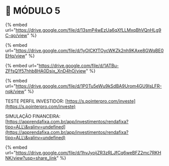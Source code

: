 # 🧐 MÓDULO 5

{% embed url="https://drive.google.com/file/d/13smP4wEzUa6qXfLLMxqBhVQnHLg9C-qo/view" %}

{% embed url="https://drive.google.com/file/d/1yOICKfTOycWKZk2nh9KAxe8GWqBE0EHq/view" %}

{% embed url="https://drive.google.com/file/d/1ATBu-ZFfsQ1f57hhb8HA0Dsjx_XnD4hO/view" %}

{% embed url="https://drive.google.com/file/d/1P0Tu5eWu9kSdBA9Urom4GU9IsLFR-nqk/view" %}

TESTE PERFIL INVESTIDOR: [https://s.pointerpro.com/investe](https://s.pointerpro.com/investe)

SIMULAÇÃO FINANCEIRA: [https://apprendafixa.com.br/app/investimentos/rendafixa?tipo=ALL\&valinv=undefined](https://apprendafixa.com.br/app/investimentos/rendafixa?tipo=ALL\&valinv=undefined)

{% embed url="https://drive.google.com/file/d/1hvJyoijZR3zRLJfCq6weBFZ2mc7RKHNK/view?usp=share_link" %}

